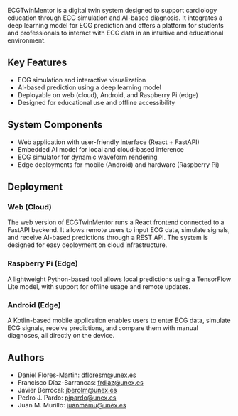 ECGTwinMentor is a digital twin system designed to support cardiology education through ECG simulation and AI-based diagnosis. It integrates a deep learning model for ECG prediction and offers a platform for students and professionals to interact with ECG data in an intuitive and educational environment.

## Key Features

- ECG simulation and interactive visualization
- AI-based prediction using a deep learning model
- Deployable on web (cloud), Android, and Raspberry Pi (edge)
- Designed for educational use and offline accessibility

## System Components

- Web application with user-friendly interface (React + FastAPI)
- Embedded AI model for local and cloud-based inference
- ECG simulator for dynamic waveform rendering
- Edge deployments for mobile (Android) and hardware (Raspberry Pi)

## Deployment

### Web (Cloud)

The web version of ECGTwinMentor runs a React frontend connected to a FastAPI backend. It allows remote users to input ECG data, simulate signals, and receive AI-based predictions through a REST API. The system is designed for easy deployment on cloud infrastructure.

### Raspberry Pi (Edge)

A lightweight Python-based tool allows local predictions using a TensorFlow Lite model, with support for offline usage and remote updates.

### Android (Edge)

A Kotlin-based mobile application enables users to enter ECG data, simulate ECG signals, receive predictions, and compare them with manual diagnoses, all directly on the device.

## Authors

 - Daniel Flores-Martin: [dfloresm@unex.es](mailto:dfloresm@unex.es)
 - Francisco Díaz-Barrancas: [frdiaz@unex.es](mailto:frdiaz@unex.es)
 - Javier Berrocal: [jberolm@unex.es](mailto:jberolm@unex.es)
 - Pedro J. Pardo: [pjpardo@unex.es](mailto:pjpardo@unex.es)
 - Juan M. Murillo: [juanmamu@unex.es](mailto:juanmamu@unex.es)